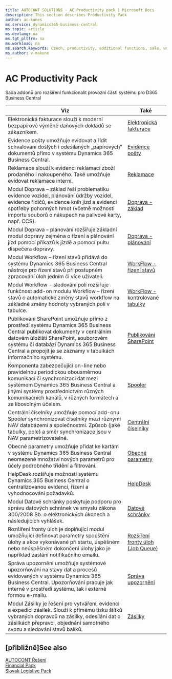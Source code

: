 ```yaml
---
title: AUTOCONT SOLUTIONS - AC Productivity pack | Microsoft Docs
description: This section describes Productivity Pack
author: ac-kunes
ms.service: dynamics365-business-central
ms.topic: article
ms.devlang: na
ms.tgt_pltfrm: na
ms.workload: na
ms.search.keywords: Czech, productivity, additional functions, sale, warehouse, invoicing, barcode, claims, transportation, workflow
ms.author: v-makune
---
```


# AC Productivity Pack

Sada addonů pro rozšíření funkcionalit provozní části systému pro D365 Business Central

|Viz|Také|
|-|-|
|Elektronická fakturace slouží k moderní bezpapírové výměně daňových dokladů se zákazníkem.|[Elektronická fakturace](ac-elektronic-dokuments.md)|
|Evidence pošty umožňuje evidovat a řídit schvalování došlých i odesílaných „papírových“ dokumentů přímo v systému Dynamics 365 Business Central.|[Evidence pošty](ac-incoming-mail.md)|
|Reklamace slouží k evidenci reklamací zboží prodaného i nakoupeného. Také umožňuje evidovat reklamace interní.|[Reklamace](ac-complaints-management.md)|
|Modul Doprava – základ řeší problematiku evidence vozidel, plánování údržby vozidel, evidence řidičů, evidence knih jízd a evidenci spotřeby pohonných hmot (včetně možnosti importu souborů o nákupech na palivové karty, např. CCS).|[Doprava - základ](ac-transport-basic.md)|
|Modul Doprava – plánování rozšiřuje základní modul dopravy zejména o řízení a plánování jízd pomocí příkazů k jízdě a pomocí pultu dispečera dopravy.|[Doprava - plánování](ac-transport-planning.md)|
|Modul Workflow – řízení stavů přidává do systému Dynamics 365 Business Central nástroje pro řízení stavů při postupném zpracování úloh jedním či více uživateli.|[WorkFlow - řízení stavů](ac-workflow-status-management.md)|
|Modul Workflow - sledování polí rozšiřuje funkčnost add-on modulu Workflow – řízení stavů o automatické změny stavů workflow na základně změny hodnoty vybraných polí v tabulce.|[WorkFlow - kontrolované tabulky](ac-workflow-linker-tables.md)|
|Publikování SharePoint umožňuje přímo z prostředí systému Dynamics 365 Business Central publikovat dokumenty v centrálním datovém úložišti SharePoint, souborovém systému či databázi Dynamics 365 Business Central a propojit je se záznamy v tabulkách informačního systému.|[Publikování SharePoint](ac-sharepoint-publisher.md)|
|Komponenta zabezpečující on-line nebo pravidelnou periodickou obousměrnou komunikaci či synchronizaci dat mezi systémem Dynamics 365 Business Central a jinými systémy prostřednictvím různých komunikačních kanálů, v různých formátech a za libovolným účelem.|[Spooler](ac-spooler.md)|
|Centrální číselníky umožňuje pomocí add-onu Spooler synchronizovat číselníky mezi různými NAV databázemi a společnostmi. Způsob (jaké tabulky, pole) a směr synchronizace jsou v NAV parametrizovatelné.|[Centrální číselníky](ac-centraldatabase.md)|
|Obecné parametry umožňuje přidat ke kartám v systému Dynamics 365 Business Central neomezené množství nových parametrů pro účely podrobného třídění a filtrování.|[Obecné parametry](ac-general-parameters.md)|
|HelpDesk rozšiřuje možnosti systému Dynamics 365 Business Central o centralizovanou evidenci, řízení a vyhodnocování požadavků.|[HelpDesk](ac-helpdesk.md)|
|Modul Datové schránky poskytuje podporu pro správu datových schránek ve smyslu zákona 300/2008 Sb. o elektronických úkonech a následujících vyhlášek.|[Datové schránky](ac-data-boxes.md)|
|Rozšíření fronty úloh je doplňující modul umožňující definovat parametry spouštění úlohy a akce vykonávané při startu, úspěšném nebo neúspěšném dokončení úlohy jako je například zaslání notifikačního emailu.|[Rozšíření fronty úloh (Job Queue)](ac-job-queue-extension.md)|
|Správa upozornění umožňuje systémové upozorňování na stavy dat a procesů evidovaných v systému Dynamics 365 Business Central. Upozorňování pracuje jak interně v prostředí systému, tak i externě formou e-mailu.|[Správa upozornění](ac-notifications.md)|
|Modul Zásilky je řešení pro vytváření, evidenci a expedici zásilek. Slouží k přímému tisku štítků vybraných dopravců na zásilky, odesílání dat o zásilkách přepravci, objednání samotného svozu a sledování stavů balíků.|[Zásilky](ac-parcels.md)|


## [přibližně]<g1>See also</g1>
[AUTOCONT Řešení](../index.md)  
[Financial Pack](../AC-FinancialPack/ac-finance-pack.md)  
[Slovak Legistive Pack](../AC-SK/ac-sk-legislative-pack.md)
